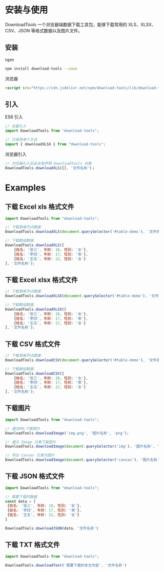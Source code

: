 # 安装与使用

DownloadTools 一个浏览器端数据下载工具包，能够下载常用的 XLS、XLSX、CSV、JSON 等格式数据以及图片文件。

## 安装

npm
```bash
npm install download-tools --save
```

浏览器
```html
<script src="https://cdn.jsdelivr.net/npm/download-tools/lib/download-tools.js"></script>
```

## 引入

ES6 引入
```javascript
// 全量引入
import DownloadTools from "download-tools";

// 只使用单个方法
import { downloadXLSX } from "download-tools";
```

浏览器引入
```javascript
// 浏览器引入后会全局声明 DownloadTools 对象
DownloadTools.downloadXLS([], '文件名称')；
```

# Examples

## 下载 Excel xls 格式文件

```javascript
import DownloadTools from "download-tools";

// 下载表格节点数据
DownloadTools.downloadXLS(document.querySelector('#table-demo'), '文件名称');

// 下载数组数据
DownloadTools.downloadXLS([
    {姓名: '张三', 年龄: 18, 性别: '女'},
    {姓名: '李四', 年龄: 17, 性别: '男'},
    {姓名: '王五', 年龄: 22, 性别: '女'}
], '文件名称');
```

## 下载 Excel xlsx 格式文件


```javascript
// 下载表格节点数据
DownloadTools.downloadXLSX(document.querySelector('#table-demo'), '文件名称');

// 下载数组数据
DownloadTools.downloadXLSX([
    {姓名: '张三', 年龄: 18, 性别: '女'},
    {姓名: '李四', 年龄: 17, 性别: '男'},
    {姓名: '王五', 年龄: 22, 性别: '女'}
], '文件名称');
```
## 下载 CSV 格式文件

```javascript
// 下载表格节点数据
DownloadTools.downloadCSV(document.querySelector('#table-demo'), '文件名称');

// 下载数组数据
DownloadTools.downloadCSV([
    {姓名: '张三', 年龄: 18, 性别: '女'},
    {姓名: '李四', 年龄: 17, 性别: '男'},
    {姓名: '王五', 年龄: 22, 性别: '女'}
], '文件名称');
```
## 下载图片

```javascript
import DownloadTools from "download-tools";

// 通过URL下载图片
DownloadTools.downloadImage('img.png', '图片名称', 'png');

// 通过 Image 元素下载图片
DownloadTools.downloadImage(document.querySelector('img'), '图片名称', 'png');

// 导出 Canvas 元素为图片
DownloadTools.downloadImage(document.querySelector('canvas'), '图片名称', 'png');
```

## 下载 JSON 格式文件

```javascript
import DownloadTools from "download-tools";

// 需要下载的数据
const data = [
 {姓名: '张三', 年龄: 18, 性别: '女'},
 {姓名: '李四', 年龄: 17, 性别: '男'},
 {姓名: '王五', 年龄: 22, 性别: '女'}
]

DownloadTools.downloadJSON(data, '文件名称')
```

## 下载 TXT 格式文件

```javascript
import DownloadTools from "download-tools";

DownloadTools.downloadText('需要下载的本文内容', '文件名称')
```
